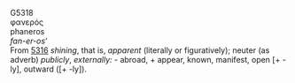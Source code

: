<body>
  <p>G5318<br>  φανερός  <br> phaneros  <br><i>fan-er-os‘ </i><br>From <a href="g5316.htm">5316</a>  <i>shining</i>, that is, <i>apparent</i> (literally or figuratively); neuter (as adverb) <i>publicly</i>, <i>externally:</i> - abroad, + appear, known, manifest, open [+ -ly], outward ([+ -ly]).<br></p>
 </body>